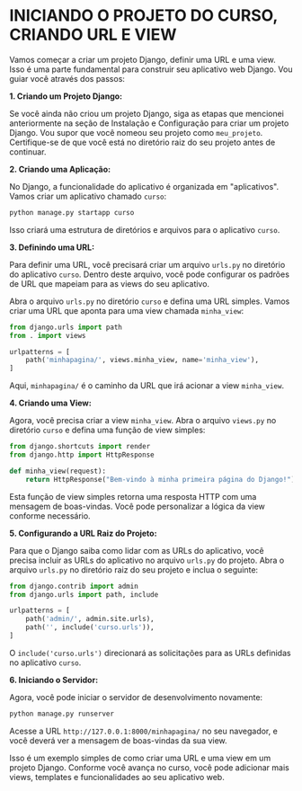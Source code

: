 # INICIANDO O PROJETO DO CURSO, CRIANDO URL E VIEW
Vamos começar a criar um projeto Django, definir uma URL e uma view. Isso é uma parte fundamental para construir seu aplicativo web Django. Vou guiar você através dos passos:

**1. Criando um Projeto Django:**

Se você ainda não criou um projeto Django, siga as etapas que mencionei anteriormente na seção de Instalação e Configuração para criar um projeto Django. Vou supor que você nomeou seu projeto como `meu_projeto`. Certifique-se de que você está no diretório raiz do seu projeto antes de continuar.

**2. Criando uma Aplicação:**

No Django, a funcionalidade do aplicativo é organizada em "aplicativos". Vamos criar um aplicativo chamado `curso`:

```bash
python manage.py startapp curso
```

Isso criará uma estrutura de diretórios e arquivos para o aplicativo `curso`.

**3. Definindo uma URL:**

Para definir uma URL, você precisará criar um arquivo `urls.py` no diretório do aplicativo `curso`. Dentro deste arquivo, você pode configurar os padrões de URL que mapeiam para as views do seu aplicativo.

Abra o arquivo `urls.py` no diretório `curso` e defina uma URL simples. Vamos criar uma URL que aponta para uma view chamada `minha_view`:

```python
from django.urls import path
from . import views

urlpatterns = [
    path('minhapagina/', views.minha_view, name='minha_view'),
]
```

Aqui, `minhapagina/` é o caminho da URL que irá acionar a view `minha_view`.

**4. Criando uma View:**

Agora, você precisa criar a view `minha_view`. Abra o arquivo `views.py` no diretório `curso` e defina uma função de view simples:

```python
from django.shortcuts import render
from django.http import HttpResponse

def minha_view(request):
    return HttpResponse("Bem-vindo à minha primeira página do Django!")
```

Esta função de view simples retorna uma resposta HTTP com uma mensagem de boas-vindas. Você pode personalizar a lógica da view conforme necessário.

**5. Configurando a URL Raiz do Projeto:**

Para que o Django saiba como lidar com as URLs do aplicativo, você precisa incluir as URLs do aplicativo no arquivo `urls.py` do projeto. Abra o arquivo `urls.py` no diretório raiz do seu projeto e inclua o seguinte:

```python
from django.contrib import admin
from django.urls import path, include

urlpatterns = [
    path('admin/', admin.site.urls),
    path('', include('curso.urls')),
]
```

O `include('curso.urls')` direcionará as solicitações para as URLs definidas no aplicativo `curso`.

**6. Iniciando o Servidor:**

Agora, você pode iniciar o servidor de desenvolvimento novamente:

```bash
python manage.py runserver
```

Acesse a URL `http://127.0.0.1:8000/minhapagina/` no seu navegador, e você deverá ver a mensagem de boas-vindas da sua view.

Isso é um exemplo simples de como criar uma URL e uma view em um projeto Django. Conforme você avança no curso, você pode adicionar mais views, templates e funcionalidades ao seu aplicativo web.